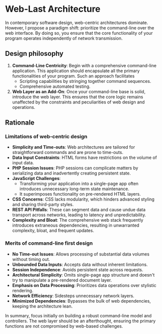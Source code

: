# Web-Last Architecture

In contemporary software design, web-centric architectures dominate. However, I propose a paradigm
shift: prioritize the command-line over the web interface. By doing so, you ensure that the core
functionality of your program operates independently of network transmission.

## Design philosophy

1. **Command-Line Centricity**: Begin with a comprehensive command-line application. This
   application should encapsulate all the primary functionalities of your program. Such an approach
   facilitates
    - Scripting capabilities by stringing together command sequences.
    - Comprehensive automated testing.
2. **Web Layer as an Add-On**: Once your command-line base is solid, introduce the web layer. This
   ensures that the core logic remains unaffected by the constraints and peculiarities of web design
   and operations.

## Rationale

### Limitations of web-centric design

-   **Simplicity and Time-outs**: Web architectures are tailored for straightforward commands and
    are prone to time-outs.
-   **Data Input Constraints**: HTML forms have restrictions on the volume of input data.
-   **PHP Session Issues**: PHP sessions can complicate matters by serializing data and
    inadvertently creating persistent state.
-   **JavaScript Challenges**:
    -   Transforming your application into a single-page app often introduces unnecessary long-term
        state maintenance.
    -   It superimposes functionality on pre-rendered HTML layers.
-   **CSS Concerns**: CSS lacks modularity, which hinders advanced styling and sharing third-party
    styles.
-   **REST API Pitfalls**: These can segment data and cause undue data transport across networks,
    leading to latency and unpredictability.
-   **Complexity and Bloat**: The comprehensive web stack frequently introduces extraneous
    dependencies, resulting in unwarranted complexity, bloat, and frequent updates.

### Merits of command-line first design

-   **No Time-out Issues**: Allows processing of substantial data volumes without timing out.
-   **Unbounded Data Inputs**: Accepts data without inherent limitations.
-   **Session Independence**: Avoids persistent state across requests.
-   **Architectural Simplicity**: Omits single-page app structure and doesn't try to manipulate a
    pre-rendered document layer.
-   **Emphasis on Data Processing**: Prioritizes data operations over stylistic rendering.
-   **Network Efficiency**: Sidesteps unnecessary network layers.
-   **Minimized Dependencies**: Bypasses the bulk of web dependencies, keeping the architecture
    lean.

In summary, focus initially on building a robust command-line model and controllers. The web layer
should be an afterthought, ensuring the primary functions are not compromised by web-based
challenges.

<!-- DSG/ChatGPT 8/4/2023 -->

